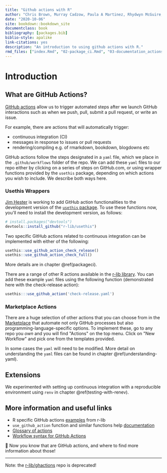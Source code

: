 ```yaml
--- 
title: "Github actions with R"
author: "Chris Brown, Murray Cadzow, Paula A Martinez, Rhydwyn McGuire, David Neuzerling, David Wilkinson, Saras Windecker"
date: "2020-10-06"
site: bookdown::bookdown_site
documentclass: book
bibliography: [packages.bib]
biblio-style: apalike
link-citations: yes
description: "An introduction to using github actions with R."
rmd_files: ["index.Rmd", "02-package_ci.Rmd", "03-documentation_actions.Rmd", "04-understanding_yaml.Rmd", "05-testing_with_renv.Rmd", "06-contributions.Rmd"]
---
```




# Introduction

## What are GitHub Actions?

[GitHub actions](https://github.com/features/actions) allow us to trigger automated steps after we launch GitHub interactions such as when we push, pull, submit a pull request, or write an issue. 

For example, there are actions that will automatically trigger:

- continuous integration (CI)
- messages in response to issues or pull requests
- rendering/compiling e.g. of rmarkdown, bookdown, blogdowns etc

GitHub actions follow the steps designated in a `yaml` file, which we place in the `.github/workflows` folder of the repo. 
We can add these `yaml` files to our repo either by clicking on a series of steps on GitHub.com, or using wrapper functions provided by the `usethis` package, depending on which actions you wish to include.
We describe both ways here. 

### Usethis Wrappers 

[Jim Hester](https://github.com/jimhester) is working to add GitHub action functionalities to the development version of the [`usethis` package](https://usethis.r-lib.org/reference/github_actions.html).
To use these functions now, you'll need to install the development version, as follows:


```r
# install.packages("devtools")
devtools::install_github("r-lib/usethis")
```

Two specific GitHub actions related to continuous integration can be implemented with either of the following: 


```r
usethis::use_github_action_check_release()
usethis::use_github_action_check_full()
```


More details are in chapter \@ref(packageci). 


There are a range of other R actions available in the [r-lib library](https://github.com/r-lib/actions/tree/master/examples). 
You can add these example `yaml` files using the following function (demonstrated here with the check-release action):


```r
usethis:::use_github_action('check-release.yaml')
```

### Marketplace Actions

There are a huge selection of other actions that you can choose from in the [Marketplace](https://github.com/marketplace?type=actions) that automate not only GitHub processes but also programming-language-specific options.
To implement these, go to any repo you _own_ and you will find "Actions" on the top menu. 
Click on "New Workflow" and pick one from the templates provided.

In some cases the `yaml` will need to be modified. More detail on understanding the `yaml` files can be found in chapter \@ref(understanding-yaml). 

## Extensions

We experimented with setting up continuous integration with a reproducible environment using `renv` in chapter \@ref(testing-with-renev).


## More information and useful links

- R specific GitHub actions [examples](https://github.com/r-lib/actions/tree/master/examples) from r-lib
- `use_github_action` function and similar functions help [documentation](https://usethis.r-lib.org/reference/github_actions.html?q=#arguments) 
- [Glossary of actions](https://help.github.com/en/actions/automating-your-workflow-with-github-actions/core-concepts-for-github-actions)
- [Workflow syntax for GitHub Actions](https://help.github.com/en/actions/automating-your-workflow-with-github-actions/workflow-syntax-for-github-actions)

:tada: 
Now you know that are GitHub actions, and where to find more information about those!

---

Note: the [r-lib/ghactions](https://github.com/r-lib/ghactions) repo is deprecated!
